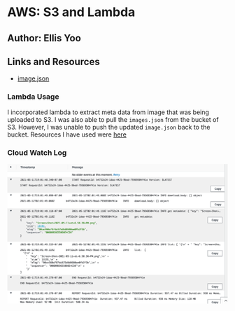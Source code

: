 # AWS: S3 and Lambda

## Author: Ellis Yoo

## Links and Resources
- [image.json](https://pleasenobugs.s3-us-west-2.amazonaws.com/images.json)

### Lambda Usage
I incorporated lambda to extract meta data from image that was being uploaded to S3. I was also able to pull the `images.json` from the bucket of S3. However, 
I was unable to push the updated `image.json` back to the bucket. Resources I have used were [here](https://docs.aws.amazon.com/AWSJavaScriptSDK/latest/AWS/S3.html#putObject-property)

### Cloud Watch Log
![](./assets/cloud_watch.png)